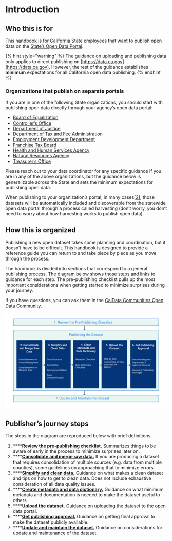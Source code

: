 # Introduction

## Who this is for

This handbook is for California State employees that want to publish open data on the [State’s Open Data Portal](https://data.ca.gov). 

{% hint style="warning" %}
The guidance on uploading and publishing data only applies to direct publishing on [https://data.ca.gov](https://data.ca.gov). However, the rest of the guidance establishes **minimum** expectations for all California open data publishing.
{% endhint %}





### Organizations that publish on separate portals

If you are in one of the following State organizations, you should start with publishing open data directly through your agency’s open data portal:

* [Board of Equalization](https://www.boe.ca.gov/dataportal/)
* [Controller’s Office](https://bythenumbers.sco.ca.gov/browse)
* [Department of Justice](https://openjustice.doj.ca.gov/data)
* [Department of Tax and Fee Administration](https://www.cdtfa.ca.gov/DataPortal/index.htm)
* [Employment Development Department](https://data.edd.ca.gov/)
* [Franchise Tax Board](https://data.ftb.ca.gov/)
* [Health and Human Services Agency](https://data.chhs.ca.gov/)
* [Natural Resources Agency](https://data.cnra.ca.gov/)
* [Treasurer’s Office](https://debtwatch.treasurer.ca.gov/)

Please reach out to your data coordinator for any specific guidance if you are in any of the above organizations, but the guidance below is generalizable across the State and sets the minimum expectations for publishing open data.

When publishing to your organization’s portal, in many cases[\[2\]](), those datasets will be automatically included and discoverable from the statewide open data portal through a process called harvesting \(don’t worry, you don’t need to worry about how harvesting works to publish open data\).

## How this is organized

Publishing a new open dataset takes some planning and coordination, but it doesn’t have to be difficult. This handbook is designed to provide a reference guide you can return to and take piece by piece as you move through the process.

The handbook is divided into sections that correspond to a general publishing process. The diagram below shows those steps and links to guidance for each step. The pre-publishing checklist pulls up the most important considerations when getting started to minimize surprises during your journey.

If you have questions, you can ask them in the [CalData Communities Open Data Community.](https://teams.microsoft.com/l/channel/19%3a037b34f454d94a9fa7f6aa964c052af4%40thread.tacv2/Open%2520Data?groupId=0f45987a-e632-4e93-be66-ebfd6079e926&tenantId=68a88534-151d-4e79-8046-09be7890656c)

![](.gitbook/assets/0.png)

## Publisher’s journey steps

The steps in the diagram are reproduced below with brief definitions.

1. \*\*\*\*[**Review the pre-publishing checklist.**](review-the-pre-publishing-checklist.md) Summarizes things to be aware of early in the process to minimize surprises later on.
2. \*\*\*\*[**Consolidate and merge raw data.**](consolidate-and-merge-raw-data.md) If you are producing a dataset that requires consolidation of multiple sources \(e.g. data from multiple counties\), some guidelines on approaching that to minimize errors.
3. \*\*\*\*[**Simplify and clean data.**](simplify-and-clean-data.md) Guidance on what makes a clean dataset and tips on how to get to clean data. Does not include exhaustive consideration of all data quality issues.
4. \*\*\*\*[**Create metadata and data dictionary.**](create-metadata-and-data-dictionary.md) Guidance on what minimum metadata and documentation is needed to make the dataset useful to others.
5. \*\*\*\*[**Upload the dataset.**](upload-the-dataset.md) Guidance on uploading the dataset to the open data portal.
6. \*\*\*\*[**Get publishing approval.**](get-publishing-approval.md) Guidance on getting final approval to make the dataset publicly available.
7. \*\*\*\*[**Update and maintain the dataset.**](update-and-maintain-the-dataset.md) Guidance on considerations for update and maintenance of the dataset.

